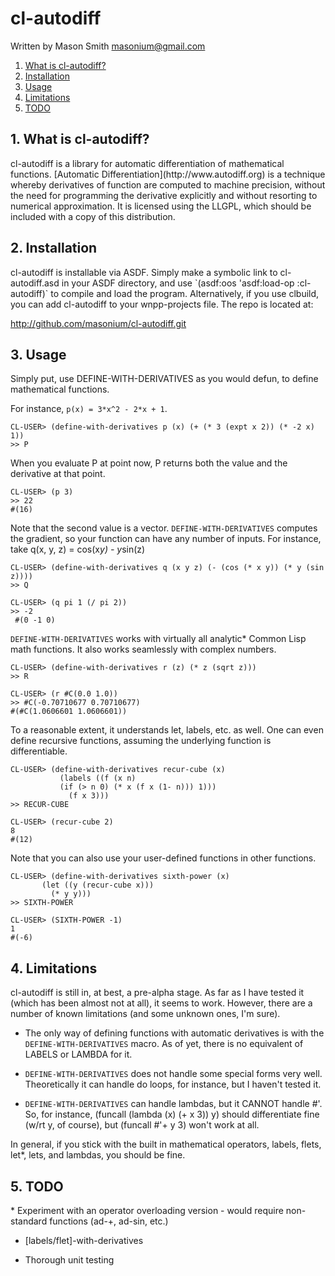 # cl-autodiff
Written by Mason Smith [masonium@gmail.com](mailto:masonium@gmail.com)

1. [What is cl-autodiff?](#whatis)
2. [Installation](#install)
3. [Usage](#usage)
4. [Limitations](#limit)
5. [TODO](#todo)

<h2 id="whatis">1. What is cl-autodiff?</h2>
cl-autodiff is a library for automatic differentiation of mathematical functions. [Automatic Differentiation](http://www.autodiff.org) is a technique whereby derivatives of function are computed to machine precision, without the need for programming the derivative explicitly and without resorting to numerical approximation. It is licensed using the LLGPL, which should be included with a copy of this distribution. 

<h2 id="install">2. Installation</h2>
cl-autodiff is installable via ASDF. Simply make a symbolic link to cl-autodiff.asd in your ASDF directory, and use `(asdf:oos 'asdf:load-op :cl-autodiff)` to compile and load the program. Alternatively, if you use clbuild, you can add cl-autodiff to your wnpp-projects file. The repo is located at:

http://github.com/masonium/cl-autodiff.git

<h2 id="usage">3. Usage</h2>

Simply put, use DEFINE-WITH-DERIVATIVES as you would defun, to define mathematical functions.

For instance, `p(x) = 3*x^2 - 2*x + 1`.

    CL-USER> (define-with-derivatives p (x) (+ (* 3 (expt x 2)) (* -2 x) 1))
    >> P

When you evaluate P at point now, P returns both the value and the derivative at that point.

    CL-USER> (p 3)
    >> 22
    #(16)

Note that the second value is a vector. `DEFINE-WITH-DERIVATIVES` computes the gradient, so your function can have any number of inputs. For instance, take q(x, y, z) = cos(x*y) - y*sin(z)

    CL-USER> (define-with-derivatives q (x y z) (- (cos (* x y)) (* y (sin z))))
    >> Q

    CL-USER> (q pi 1 (/ pi 2))
    >> -2
     #(0 -1 0)

`DEFINE-WITH-DERIVATIVES` works with virtually all analytic* Common Lisp math functions. It also works seamlessly with complex numbers.

    CL-USER> (define-with-derivatives r (z) (* z (sqrt z)))
    >> R

    CL-USER> (r #C(0.0 1.0))
    >> #C(-0.70710677 0.70710677)
    #(#C(1.0606601 1.0606601))

To a reasonable extent, it understands let, labels, etc. as well. One can even define recursive functions, assuming the underlying function is differentiable.

    CL-USER> (define-with-derivatives recur-cube (x)
               (labels ((f (x n) 
  	           (if (> n 0) (* x (f x (1- n))) 1)))
                 (f x 3)))
    >> RECUR-CUBE

    CL-USER> (recur-cube 2)
    8
    #(12)

Note that you can also use your user-defined functions in other functions.

    CL-USER> (define-with-derivatives sixth-power (x) 
	       (let ((y (recur-cube x)))
	         (* y y)))
    >> SIXTH-POWER

    CL-USER> (SIXTH-POWER -1)
    1
    #(-6)

<h2 id="limit">4. Limitations</h2>
cl-autodiff is still in, at best, a pre-alpha stage. As far as I have tested it (which has been almost not at all), it seems to work. However, there are a number of known limitations (and some unknown ones, I'm sure). 

* The only way of defining functions with automatic derivatives is with the `DEFINE-WITH-DERIVATIVES` macro. As of yet, there is no equivalent of LABELS or LAMBDA for it.

* `DEFINE-WITH-DERIVATIVES` does not handle some special forms very well. Theoretically it can handle do loops, for instance, but I haven't tested it. 

* `DEFINE-WITH-DERIVATIVES` can handle lambdas, but it CANNOT handle #'. So, for instance, (funcall (lambda (x) (+ x 3)) y) should differentiate fine (w/rt y, of course), but (funcall #'+ y 3) won't work at all. 

In general, if you stick with the built in mathematical operators, labels, flets, let*, lets, and lambdas, you should be fine. 


<h2 id="todo">5. TODO</h2>
* Experiment with an operator overloading version
  - would require non-standard functions (ad-+, ad-sin, etc.)

* [labels/flet]-with-derivatives

* Thorough unit testing
